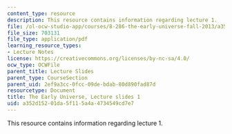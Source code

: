 ```yaml
---
content_type: resource
description: This resource contains information regarding lecture 1.
file: /ol-ocw-studio-app/courses/8-286-the-early-universe-fall-2013/a352d15201da5f115a4a4734549cd7e7_MIT8_286F13_lec01.pdf
file_size: 703131
file_type: application/pdf
learning_resource_types:
- Lecture Notes
license: https://creativecommons.org/licenses/by-nc-sa/4.0/
ocw_type: OCWFile
parent_title: Lecture Slides
parent_type: CourseSection
parent_uid: 2ef9a3cc-0fcc-09de-bdab-80d890fad87d
resourcetype: Document
title: The Early Universe, Lecture slides 1
uid: a352d152-01da-5f11-5a4a-4734549cd7e7
---
```

This resource contains information regarding lecture 1.